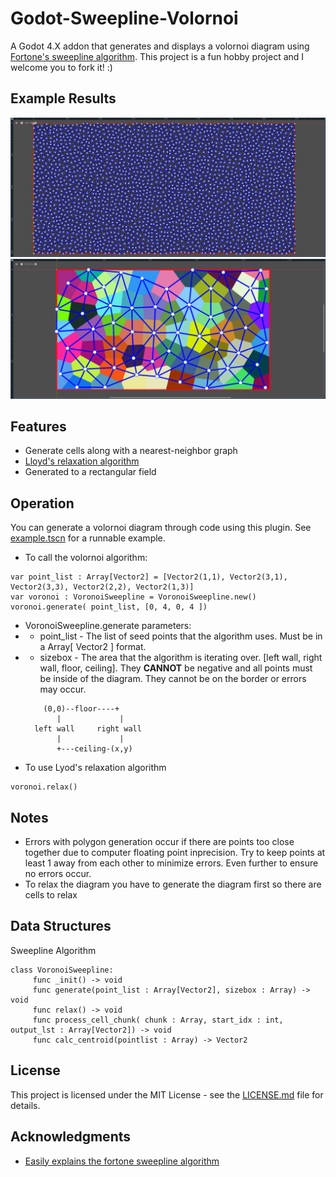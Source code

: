 # Godot-Sweepline-Volornoi

A Godot 4.X addon that generates and displays a volornoi diagram using  [Fortone's sweepline algorithm](https://en.wikipedia.org/wiki/Fortune%27s_algorithm). This project is a fun hobby project and I welcome you to fork it! :)

## Example Results
![Image of diagram displayed through a shader](https://github.com/Sinowa-Programming/Godot-Sweepline-Volornoi/blob/main/images/shader_display_example.png)
![Image of a diagram displayed through Polygon2D](https://github.com/Sinowa-Programming/Godot-Sweepline-Volornoi/blob/main/images/polygon_display_example.png)

## Features
* Generate cells along with a nearest-neighbor graph 
* [Lloyd's relaxation algorithm](https://en.wikipedia.org/wiki/Lloyd%27s_algorithm)
* Generated to a rectangular field

## Operation
You can generate a volornoi diagram through code using this plugin.
See [example.tscn](path/to/example.tscn) for a runnable example.

* To call the volornoi algorithm:
```GDScript
var point_list : Array[Vector2] = [Vector2(1,1), Vector2(3,1), Vector2(3,3), Vector2(2,2), Vector2(1,3)]
var voronoi : VoronoiSweepline = VoronoiSweepline.new()
voronoi.generate( point_list, [0, 4, 0, 4 ])
```
* VoronoiSweepline.generate parameters:
* * point_list -  The list of seed points that the algorithm uses. Must be in a Array[ Vector2 ] format.
* * sizebox - The area that the algorithm is iterating over. [left wall, right wall, floor, ceiling]. They **CANNOT** be negative and all points must be inside of the diagram. They cannot be on the border or errors may occur.
  ```
	  (0,0)--floor----+   
		 |             |
	left wall     right wall
		 |             |
		 +---ceiling-(x,y)
	 ```
* To use Lyod's relaxation algorithm
```GDScript
voronoi.relax()
```

## Notes
* Errors with polygon generation occur if there are points too close together due to computer floating point inprecision. Try to keep points at least 1 away from each other to minimize errors. Even further to ensure no errors occur.
* To relax the diagram you have to generate the diagram first so there are cells to relax


## Data Structures
Sweepline Algorithm
```GDScript
class VoronoiSweepline:
	 func _init() -> void
	 func generate(point_list : Array[Vector2], sizebox : Array) -> void
	 func relax() -> void
	 func process_cell_chunk( chunk : Array, start_idx : int, output_lst : Array[Vector2]) -> void
	 func calc_centroid(pointlist : Array) -> Vector2
```

## License

This project is licensed under the MIT License - see the [LICENSE.md](https://github.com/Sinowa-Programming/Godot-Sweepline-Volornoi/blob/main/LICENSE) file for details.


## Acknowledgments
* [Easily explains the fortone sweepline algorithm](https://blog.ivank.net/fortunes-algorithm-and-implementation.html)
